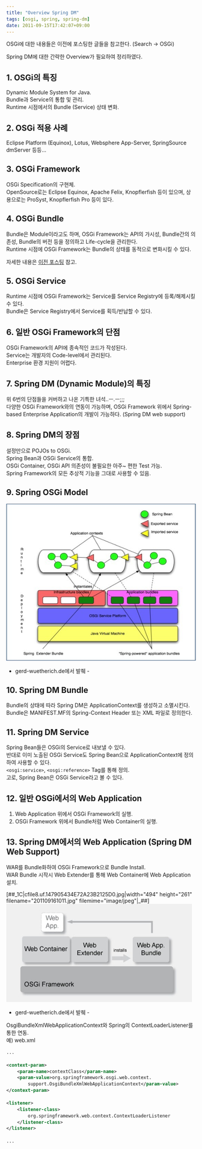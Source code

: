```yaml
---
title: "Overview Spring DM"
tags: [osgi, spring, spring-dm]
date: 2011-09-15T17:42:07+09:00
---
```


OSGi에 대한 내용들은 이전에 포스팅한 글들을 참고한다. (Search -\> OSGi)  
  
Spring DM에 대한 간략한 Overview가 필요하여 정리하였다.

## 1. OSGi의 특징
Dynamic Module System for Java.  
Bundle과 Service의 통합 및 관리.  
Runtime 시점에서의 Bundle (Service) 상태 변화.  


## 2. OSGi 적용 사례
Eclipse Platform (Equinox), Lotus, Websphere App-Server, SpringSource dmServer 등등...  


## 3. OSGi Framework
OSGi Specification의 구현체.  
OpenSource로는 Eclipse Equinox, Apache Felix, Knopflerfish 등이 있으며, 상용으로는 ProSyst, Knopflerfish Pro 등이 있다.  


## 4. OSGi Bundle
Bundle은 Module이라고도 하며, OSGi Framework는 API의 가시성, Bundle간의 의존성, Bundle의 버전 등을 정의하고 Life-cycle을 관리한다.   
Runtime 시점에 OSGi Framework는 Bundle의 상태를 동적으로 변화시킬 수 있다.  
  
자세한 내용은 [이전 포스팅](http://blog.xenomity.com/OSGi-Bundle-Life-cycle) 참고.  


## 5. OSGi Service
Runtime 시점에 OSGi Framework는 Service를 Service Registry에 등록/해제시킬 수 있다.  
Bundle은 Service Registry에서 Service를 획득/반납할 수 있다.  


## 6. 일반 OSGi Framework의 단점
OSGi Framework의 API에 종속적인 코드가 작성된다.  
Service는 개발자의 Code-level에서 관리된다.  
Enterprise 환경 지원이 어렵다.  
 

## 7. Spring DM (Dynamic Module)의 특징
위 6번의 단점들을 커버하고 나온 기특한 녀석..ㅡ.ㅡ;;;  
다양한 OSGi Framework와의 연동이 가능하며, OSGi Framework 위에서 Spring-based Enterprise Application의 개발이 가능하다. (Spring DM web support)  


## 8. Spring DM의 장점
설정만으로 POJOs to OSGi.  
Spring Bean과 OSGi Service의 통합.  
OSGi Container, OSGi API 의존성이 불필요한 아주~ 편한 Test 가능.  
Spring Framework의 모든 추상적 기능을 그대로 사용할 수 있음.  
 

## 9. Spring OSGi Model
![spring osgi model](/assets/image/2011-09-15-201109151738.jpg)

- gerd-wuetherich.de에서 발췌 -  
  
  
## 10. Spring DM Bundle
Bundle의 상태에 따라 Spring DM은 ApplicationContext를 생성하고 소멸시킨다.  
Bundle은 MANIFEST.MF의 Spring-Context Header 또는 XML 파일로 정의한다.  
 

## 11. Spring DM Service
Spring Bean들은 OSGi의 Service로 내보낼 수 있다.  
반대로 이미 노출된 OSGi Service도 Spring Bean으로 ApplicationContext에 정의하여 사용할 수 있다.  
`<osgi:service>`, `<osgi:reference>` Tag를 통해 정의.  
고로, Spring Bean은 OSGi Service라고 볼 수 있다.  


## 12. 일반 OSGi에서의 Web Application
1) Web Application 위에서 OSGi Framework의 실행.  
2) OSGi Framework 위에서 Bundle처럼 Web Container의 실행.  


## 13. Spring DM에서의 Web Application (Spring DM Web Support)
WAR를 Bundle화하여 OSGi Framework으로 Bundle Install.  
WAR Bundle 시작시 Web Extender를 통해 Web Container에 Web Application 설치.  

[##\_1C|cfile8.uf.147905434E72A23B2125D0.jpg|width="494" height="261" filename="201109161011.jpg" filemime="image/jpeg"|\_##]
![bundle install](/assets/image/2011-09-15-201109161011.jpg)

- gerd-wuetherich.de에서 발췌 -  
  

OsgiBundleXmlWebApplicationContext와 Spring의 ContextLoaderListener를 통한 연동.  
예) web.xml  
```xml
...
 
<context-param>
    <param-name>contextClass</param-name>
    <param-value>org.springframework.osgi.web.context.
        support.OsgiBundleXmlWebApplicationContext</param-value>
</context-param>
 
<listener>
    <listener-class>
        org.springframework.web.context.ContextLoaderListener
    </listener-class>
</listener>
 
...
```

